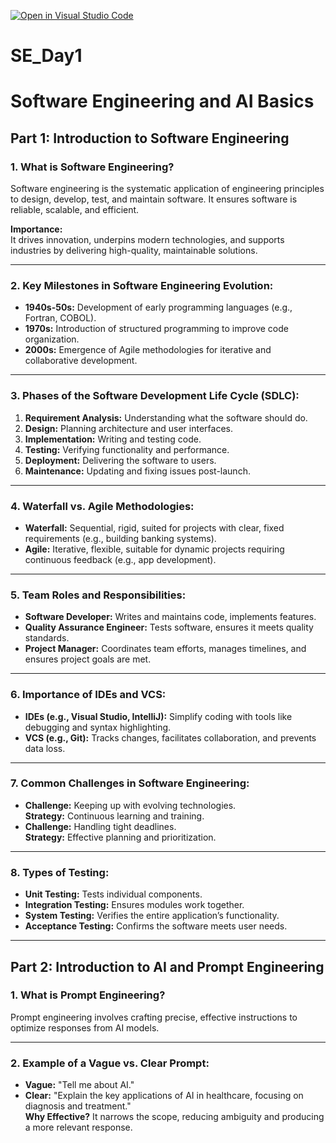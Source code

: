 [![Open in Visual Studio Code](https://classroom.github.com/assets/open-in-vscode-2e0aaae1b6195c2367325f4f02e2d04e9abb55f0b24a779b69b11b9e10269abc.svg)](https://classroom.github.com/online_ide?assignment_repo_id=17362242&assignment_repo_type=AssignmentRepo)
# SE_Day1

# Software Engineering and AI Basics

## Part 1: Introduction to Software Engineering

### 1. What is Software Engineering?
Software engineering is the systematic application of engineering principles to design, develop, test, and maintain software. It ensures software is reliable, scalable, and efficient.

**Importance:**  
It drives innovation, underpins modern technologies, and supports industries by delivering high-quality, maintainable solutions.

---

### 2. Key Milestones in Software Engineering Evolution:
- **1940s-50s:** Development of early programming languages (e.g., Fortran, COBOL).  
- **1970s:** Introduction of structured programming to improve code organization.  
- **2000s:** Emergence of Agile methodologies for iterative and collaborative development.

---

### 3. Phases of the Software Development Life Cycle (SDLC):
1. **Requirement Analysis:** Understanding what the software should do.  
2. **Design:** Planning architecture and user interfaces.  
3. **Implementation:** Writing and testing code.  
4. **Testing:** Verifying functionality and performance.  
5. **Deployment:** Delivering the software to users.  
6. **Maintenance:** Updating and fixing issues post-launch.

---

### 4. Waterfall vs. Agile Methodologies:
- **Waterfall:** Sequential, rigid, suited for projects with clear, fixed requirements (e.g., building banking systems).  
- **Agile:** Iterative, flexible, suitable for dynamic projects requiring continuous feedback (e.g., app development).

---

### 5. Team Roles and Responsibilities:
- **Software Developer:** Writes and maintains code, implements features.  
- **Quality Assurance Engineer:** Tests software, ensures it meets quality standards.  
- **Project Manager:** Coordinates team efforts, manages timelines, and ensures project goals are met.

---

### 6. Importance of IDEs and VCS:
- **IDEs (e.g., Visual Studio, IntelliJ):** Simplify coding with tools like debugging and syntax highlighting.  
- **VCS (e.g., Git):** Tracks changes, facilitates collaboration, and prevents data loss.

---

### 7. Common Challenges in Software Engineering:
- **Challenge:** Keeping up with evolving technologies.  
  **Strategy:** Continuous learning and training.  
- **Challenge:** Handling tight deadlines.  
  **Strategy:** Effective planning and prioritization.  

---

### 8. Types of Testing:
- **Unit Testing:** Tests individual components.  
- **Integration Testing:** Ensures modules work together.  
- **System Testing:** Verifies the entire application’s functionality.  
- **Acceptance Testing:** Confirms the software meets user needs.

---

## Part 2: Introduction to AI and Prompt Engineering

### 1. What is Prompt Engineering?
Prompt engineering involves crafting precise, effective instructions to optimize responses from AI models.

---

### 2. Example of a Vague vs. Clear Prompt:
- **Vague:** "Tell me about AI."  
- **Clear:** "Explain the key applications of AI in healthcare, focusing on diagnosis and treatment."  
**Why Effective?** It narrows the scope, reducing ambiguity and producing a more relevant response.
